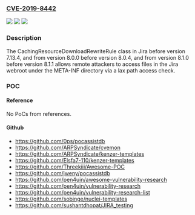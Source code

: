 ### [CVE-2019-8442](https://cve.mitre.org/cgi-bin/cvename.cgi?name=CVE-2019-8442)
![](https://img.shields.io/static/v1?label=Product&message=Jira&color=blue)
![](https://img.shields.io/static/v1?label=Version&message=%3C%207.13.4%20&color=brighgreen)
![](https://img.shields.io/static/v1?label=Vulnerability&message=Information%20Exposure&color=brighgreen)

### Description

The CachingResourceDownloadRewriteRule class in Jira before version 7.13.4, and from version 8.0.0 before version 8.0.4, and from version 8.1.0 before version 8.1.1 allows remote attackers to access files in the Jira webroot under the META-INF directory via a lax path access check.

### POC

#### Reference
No PoCs from references.

#### Github
- https://github.com/0ps/pocassistdb
- https://github.com/ARPSyndicate/cvemon
- https://github.com/ARPSyndicate/kenzer-templates
- https://github.com/Elsfa7-110/kenzer-templates
- https://github.com/Threekiii/Awesome-POC
- https://github.com/jweny/pocassistdb
- https://github.com/pen4uin/awesome-vulnerability-research
- https://github.com/pen4uin/vulnerability-research
- https://github.com/pen4uin/vulnerability-research-list
- https://github.com/sobinge/nuclei-templates
- https://github.com/sushantdhopat/JIRA_testing

